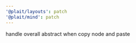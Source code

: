 ```yaml
---
'@plait/layouts': patch
'@plait/mind': patch
---
```


handle overall abstract when copy node and paste
